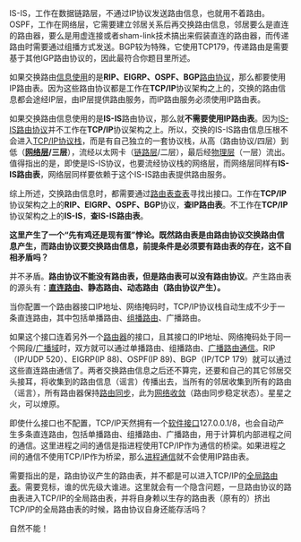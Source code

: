 IS-IS，工作在数据链路层，不通过IP协议发送路由信息，也就用不着路由。OSPF，工作在网络层，它需要建立邻居关系后再交换路由信息，邻居要么是直连的路由器，要么是用虚连接或者sham-link技术搞出来假装直连的路由器，而传递路由时需要通过组播方式发送。BGP较为特殊，它使用TCP179，传递路由是需要基于其他IGP路由协议的，因此最符合你题目里所述。


如果交换路由[信息使用](https://www.zhihu.com/search?q=%E4%BF%A1%E6%81%AF%E4%BD%BF%E7%94%A8&search_source=Entity&hybrid_search_source=Entity&hybrid_search_extra=%7B%22sourceType%22%3A%22answer%22%2C%22sourceId%22%3A2611480861%7D)的是**RIP、EIGRP、OSPF、BGP**[路由协议](https://www.zhihu.com/search?q=%E8%B7%AF%E7%94%B1%E5%8D%8F%E8%AE%AE&search_source=Entity&hybrid_search_source=Entity&hybrid_search_extra=%7B%22sourceType%22%3A%22answer%22%2C%22sourceId%22%3A2611480861%7D)，那么都要使用IP路由表。因为这些路由协议都是工作在**TCP/IP**协议架构之上的，交换的路由信息都会途经IP层，由IP层提供路由服务，而IP路由服务必须使用IP路由表。

如果交换路由信息使用的是**IS-IS**路由协议，那么就**不需要使用IP路由表**。因为[IS-IS路由协议](https://www.zhihu.com/search?q=IS-IS%E8%B7%AF%E7%94%B1%E5%8D%8F%E8%AE%AE&search_source=Entity&hybrid_search_source=Entity&hybrid_search_extra=%7B%22sourceType%22%3A%22answer%22%2C%22sourceId%22%3A2611480861%7D)并不工作在**TCP/IP**协议架构之上。所以，交换的IS-IS路由信息压根不会进入[TCP/IP协议栈](https://www.zhihu.com/search?q=TCP%2FIP%E5%8D%8F%E8%AE%AE%E6%A0%88&search_source=Entity&hybrid_search_source=Entity&hybrid_search_extra=%7B%22sourceType%22%3A%22answer%22%2C%22sourceId%22%3A2611480861%7D)，而是有自己独立的一套协议栈，从高（路由协议/四层）到低（**[网络层](https://www.zhihu.com/search?q=%E7%BD%91%E7%BB%9C%E5%B1%82&search_source=Entity&hybrid_search_source=Entity&hybrid_search_extra=%7B%22sourceType%22%3A%22answer%22%2C%22sourceId%22%3A2611480861%7D)/三层**），流经以太网卡（[链路层](https://www.zhihu.com/search?q=%E9%93%BE%E8%B7%AF%E5%B1%82&search_source=Entity&hybrid_search_source=Entity&hybrid_search_extra=%7B%22sourceType%22%3A%22answer%22%2C%22sourceId%22%3A2611480861%7D)/二层），最后经[物理层](https://www.zhihu.com/search?q=%E7%89%A9%E7%90%86%E5%B1%82&search_source=Entity&hybrid_search_source=Entity&hybrid_search_extra=%7B%22sourceType%22%3A%22answer%22%2C%22sourceId%22%3A2611480861%7D)（一层）流出。值得指出的是，即使是IS-IS协议，也要流经协议栈的网络层，而网络层同样有**IS-IS路由表**，网络层同样要依赖于这个IS-IS路由表提供路由服务。

综上所述，交换路由信息时，都需要通过[路由表查表](https://www.zhihu.com/search?q=%E8%B7%AF%E7%94%B1%E8%A1%A8%E6%9F%A5%E8%A1%A8&search_source=Entity&hybrid_search_source=Entity&hybrid_search_extra=%7B%22sourceType%22%3A%22answer%22%2C%22sourceId%22%3A2611480861%7D)寻找出接口。工作在**TCP/IP**协议架构之上的**RIP、EIGRP、OSPF、BGP**协议，**查IP路由表**。不工作在**TCP/IP**协议架构之上的**IS-IS**，**查IS-IS路由表**。

**这里产生了一个“先有鸡还是现有蛋”悖论。既然路由表是由路由协议交换路由信息产生，而路由协议要交换路由信息，前提条件是必须要有路由表的存在，这不自相矛盾吗？**

并不矛盾。**路由协议不能没有路由表，但是路由表可以没有路由协议**。产生路由表的源头有：**[直连路由](https://www.zhihu.com/search?q=%E7%9B%B4%E8%BF%9E%E8%B7%AF%E7%94%B1&search_source=Entity&hybrid_search_source=Entity&hybrid_search_extra=%7B%22sourceType%22%3A%22answer%22%2C%22sourceId%22%3A2611480861%7D)、静态路由、动态路由（路由协议产生）。**

当你配置一个路由器接口IP地址、网络掩码时，TCP/IP协议栈自动生成不少于一条直连路由，其中包括单播路由、[组播路由](https://www.zhihu.com/search?q=%E7%BB%84%E6%92%AD%E8%B7%AF%E7%94%B1&search_source=Entity&hybrid_search_source=Entity&hybrid_search_extra=%7B%22sourceType%22%3A%22answer%22%2C%22sourceId%22%3A2611480861%7D)、广播路由。

如果这个接口连着另外一个[路由器](https://www.zhihu.com/search?q=%E8%B7%AF%E7%94%B1%E5%99%A8&search_source=Entity&hybrid_search_source=Entity&hybrid_search_extra=%7B%22sourceType%22%3A%22answer%22%2C%22sourceId%22%3A2611480861%7D)的接口，且其接口的IP地址、网络掩码处于同一个网段/[广播域](https://www.zhihu.com/search?q=%E5%B9%BF%E6%92%AD%E5%9F%9F&search_source=Entity&hybrid_search_source=Entity&hybrid_search_extra=%7B%22sourceType%22%3A%22answer%22%2C%22sourceId%22%3A2611480861%7D)时，双方就可以通过单播路由、组播路由、[广播路由通信](https://www.zhihu.com/search?q=%E5%B9%BF%E6%92%AD%E8%B7%AF%E7%94%B1%E9%80%9A%E4%BF%A1&search_source=Entity&hybrid_search_source=Entity&hybrid_search_extra=%7B%22sourceType%22%3A%22answer%22%2C%22sourceId%22%3A2611480861%7D)。RIP（IP/UDP 520）、EIGRP(IP 88)、OSPF(IP 89)、BGP（IP/TCP 179）就可以通过这些直连路由通信了。两者交换路由信息之后还不算完，还要和自己的其它邻居交头接耳，将收集到的路由信息（谣言）传播出去，当所有的邻居收集到所有的路由（谣言），所有路由器保持[路由同步](https://www.zhihu.com/search?q=%E8%B7%AF%E7%94%B1%E5%90%8C%E6%AD%A5&search_source=Entity&hybrid_search_source=Entity&hybrid_search_extra=%7B%22sourceType%22%3A%22answer%22%2C%22sourceId%22%3A2611480861%7D)，此为[网络收敛](https://www.zhihu.com/search?q=%E7%BD%91%E7%BB%9C%E6%94%B6%E6%95%9B&search_source=Entity&hybrid_search_source=Entity&hybrid_search_extra=%7B%22sourceType%22%3A%22answer%22%2C%22sourceId%22%3A2611480861%7D)（路由同步稳定状态）。星星之火，可以燎原。

即使什么接口也不配置，TCP/IP天然拥有一个[软件接口](https://www.zhihu.com/search?q=%E8%BD%AF%E4%BB%B6%E6%8E%A5%E5%8F%A3&search_source=Entity&hybrid_search_source=Entity&hybrid_search_extra=%7B%22sourceType%22%3A%22answer%22%2C%22sourceId%22%3A2611480861%7D)127.0.0.1/8，也会自动产生多条直连路由，包括单播路由、组播路由、广播路由，用于计算机内部进程之间的通信。这里进程之间的通信是指进程使用TCP/IP作为通信的桥梁。如果进程之间的通信不使用TCP/IP作为桥梁，那么[进程通信](https://www.zhihu.com/search?q=%E8%BF%9B%E7%A8%8B%E9%80%9A%E4%BF%A1&search_source=Entity&hybrid_search_source=Entity&hybrid_search_extra=%7B%22sourceType%22%3A%22answer%22%2C%22sourceId%22%3A2611480861%7D)就不会使用IP路由表。

需要指出的是，路由协议产生的路由表，并不都是可以进入TCP/IP的[全局路由表](https://www.zhihu.com/search?q=%E5%85%A8%E5%B1%80%E8%B7%AF%E7%94%B1%E8%A1%A8&search_source=Entity&hybrid_search_source=Entity&hybrid_search_extra=%7B%22sourceType%22%3A%22answer%22%2C%22sourceId%22%3A2611480861%7D)。需要竞标，谁的优先级大谁进。这里就会有一个隐含问题，一旦路由协议的路由表进入TCP/IP的全局路由表，并将自身赖以生存的路由表（原有的）挤出TCP/IP的全局路由表的时候，路由协议自身还能存活吗？

自然不能！